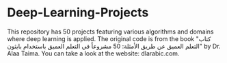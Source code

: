 # Deep-Learning-Projects
This repository has 50 projects featuring various algorithms and domains where deep learning is applied. The original code is from the book "كتاب التعلم العميق عن طريق الأمثلة: 50 مشروعاً في التعلم العميق باستخدام بايثون" by Dr. Alaa Taima. You can take a look at the website: dlarabic.com.
